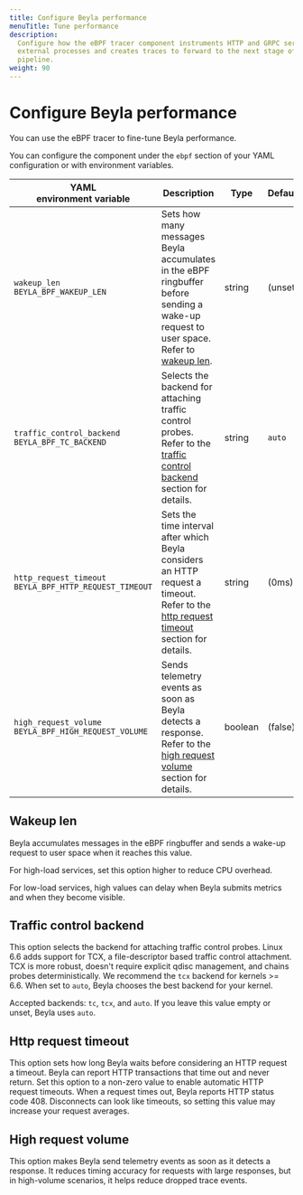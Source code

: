 ```yaml
---
title: Configure Beyla performance
menuTitle: Tune performance
description:
  Configure how the eBPF tracer component instruments HTTP and GRPC services of
  external processes and creates traces to forward to the next stage of the
  pipeline.
weight: 90
---
```


# Configure Beyla performance

You can use the eBPF tracer to fine-tune Beyla performance.

You can configure the component under the `ebpf` section of your YAML
configuration or with environment variables.

| YAML<br>environment variable                               | Description                                                                                                                                                   | Type    | Default |
| ---------------------------------------------------------- | ------------------------------------------------------------------------------------------------------------------------------------------------------------- | ------- | ------- |
| `wakeup_len`<br>`BEYLA_BPF_WAKEUP_LEN`                     | Sets how many messages Beyla accumulates in the eBPF ringbuffer before sending a wake-up request to user space. Refer to [wakeup len](#wakeup-len).           | string  | (unset) |
| `traffic_control_backend`<br>`BEYLA_BPF_TC_BACKEND`        | Selects the backend for attaching traffic control probes. Refer to the [traffic control backend](#traffic-control-backend) section for details.               | string  | `auto`  |
| `http_request_timeout`<br>`BEYLA_BPF_HTTP_REQUEST_TIMEOUT` | Sets the time interval after which Beyla considers an HTTP request a timeout. Refer to the [http request timeout](#http-request-timeout) section for details. | string  | (0ms)   |
| `high_request_volume`<br>`BEYLA_BPF_HIGH_REQUEST_VOLUME`   | Sends telemetry events as soon as Beyla detects a response. Refer to the [high request volume](#high-request-volume) section for details.                     | boolean | (false) |

## Wakeup len

Beyla accumulates messages in the eBPF ringbuffer and sends a wake-up request to
user space when it reaches this value.

For high-load services, set this option higher to reduce CPU overhead.

For low-load services, high values can delay when Beyla submits metrics and when
they become visible.

## Traffic control backend

This option selects the backend for attaching traffic control probes. Linux 6.6
adds support for TCX, a file-descriptor based traffic control attachment. TCX is
more robust, doesn't require explicit qdisc management, and chains probes
deterministically. We recommend the `tcx` backend for kernels >= 6.6. When set
to `auto`, Beyla chooses the best backend for your kernel.

Accepted backends: `tc`, `tcx`, and `auto`. If you leave this value empty or
unset, Beyla uses `auto`.

## Http request timeout

This option sets how long Beyla waits before considering an HTTP request a
timeout. Beyla can report HTTP transactions that time out and never return. Set
this option to a non-zero value to enable automatic HTTP request timeouts. When
a request times out, Beyla reports HTTP status code 408. Disconnects can look
like timeouts, so setting this value may increase your request averages.

## High request volume

This option makes Beyla send telemetry events as soon as it detects a response.
It reduces timing accuracy for requests with large responses, but in high-volume
scenarios, it helps reduce dropped trace events.
